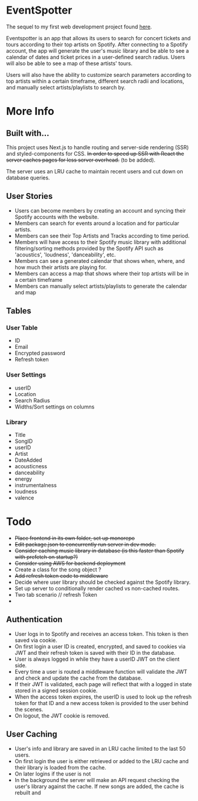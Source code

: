 # EventSpotter

The sequel to my first web development project found [here](https://github.com/brianqian/SpotifyEvents).

Eventspotter is an app that allows its users to search for concert tickets and tours according to their top artists on Spotify. After connecting to a Spotify account, the app will generate the user's music library and be able to see a calendar of dates and ticket prices in a user-defined search radius. Users will also be able to see a map of these artists' tours.

Users will also have the ability to customize search parameters according to top artists within a certain timeframe, different search radii and locations, and manually select artists/playlists to search by.

# More Info

## Built with...

This project uses Next.js to handle routing and server-side rendering (SSR) and styled-components for CSS. ~~In order to speed up SSR with React the server caches pages for less server overhead.~~ (to be added).

The server uses an LRU cache to maintain recent users and cut down on database queries.

## User Stories

- Users can become members by creating an account and syncing their Spotify accounts with the website.
- Members can search for events around a location and for particular artists.
- Members can see their Top Artists and Tracks according to time period.
- Members will have access to their Spotify music library with additional filtering/sorting methods provided by the Spotify API such as 'acoustics', 'loudness', 'danceability', etc.
- Members can see a generated calendar that shows when, where, and how much their artists are playing for.
- Members can access a map that shows where their top artists will be in a certain timeframe
- Members can manually select artists/playlists to generate the calendar and map

## Tables

### User Table

- ID
- Email
- Encrypted password
- Refresh token

### User Settings

- userID
- Location
- Search Radius
- Widths/Sort settings on columns

### Library

- Title
- SongID
- userID
- Artist
- DateAdded
- acousticness
- danceability
- energy
- instrumentalness
- loudness
- valence

# Todo

- ~~Place frontend in its own folder, set up monorepo~~
- ~~Edit package.json to concurrently run server in dev mode.~~
- ~~Consider caching music library in database (is this faster than Spotify with prefetch on startup?)~~
- ~~Consider using AWS for backend deployment~~
- Create a class for the song object ?
- ~~Add refresh token code to middleware~~
- Decide where user library should be checked against the Spotify library.
- Set up server to conditionally render cached vs non-cached routes.
- Two tab scenario // refresh Token
- 

## Authentication

- User logs in to Spotify and receives an access token. This token is then saved via cookie.
- On first login a user ID is created, encrypted, and saved to cookies via JWT and their refresh token is saved with their ID in the database.
- User is always logged in while they have a userID JWT on the client side.
- Every time a user is routed a middleware function will validate the JWT and check and update the cache from the database.
- If their JWT is validated, each page will reflect that with a logged in state stored in a signed session cookie.
- When the access token expires, the userID is used to look up the refresh token for that ID and a new access token is provided to the user behind the scenes.
- On logout, the JWT cookie is removed.

## User Caching

- User's info and library are saved in an LRU cache limited to the last 50 users.
- On first login the user is either retrieved or added to the LRU cache and their library is loaded from the cache.
- On later logins if the user is not
- In the background the server will make an API request checking the user's library against the cache. If new songs are added, the cache is rebuilt and
